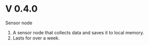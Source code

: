 # V 0.4.0
Sensor node
1. A sensor node that collects data and saves it to local memory.
1. Lasts for over a week.


